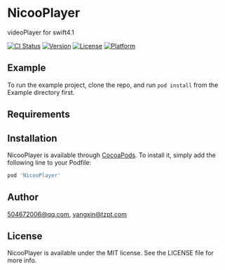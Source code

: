 # NicooPlayer

videoPlayer for swift4.1


[![CI Status](https://img.shields.io/travis/504672006@qq.com/NicooPlayer.svg?style=flat)](https://travis-ci.org/504672006@qq.com/NicooPlayer)
[![Version](https://img.shields.io/cocoapods/v/NicooPlayer.svg?style=flat)](https://cocoapods.org/pods/NicooPlayer)
[![License](https://img.shields.io/cocoapods/l/NicooPlayer.svg?style=flat)](https://cocoapods.org/pods/NicooPlayer)
[![Platform](https://img.shields.io/cocoapods/p/NicooPlayer.svg?style=flat)](https://cocoapods.org/pods/NicooPlayer)

## Example

To run the example project, clone the repo, and run `pod install` from the Example directory first.

## Requirements

## Installation

NicooPlayer is available through [CocoaPods](https://cocoapods.org). To install
it, simply add the following line to your Podfile:

```ruby
pod 'NicooPlayer'
```

## Author

504672006@qq.com, yangxin@tzpt.com

## License

NicooPlayer is available under the MIT license. See the LICENSE file for more info.

